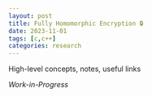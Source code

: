 ```yaml
---
layout: post
title: Fully Homomorphic Encryption 🔒
date: 2023-11-01
tags: [c,c++]
categories: research
---
```

High-level concepts, notes, useful links

*Work-in-Progress*
